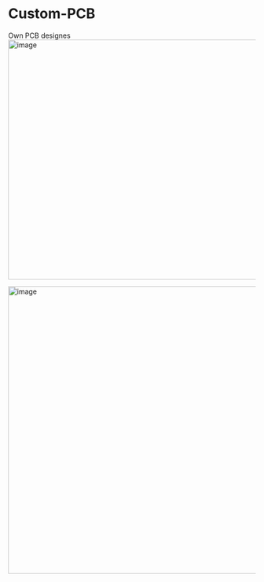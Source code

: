 # Custom-PCB
Own PCB designes 
<img width="767" height="487" alt="image" src="https://github.com/user-attachments/assets/45bee06c-379b-4ac1-9b9c-e3aabab2da4c" />

<img width="1178" height="584" alt="image" src="https://github.com/user-attachments/assets/ad25d2dc-48f3-4d0a-887b-69fe5c4a05af" />
